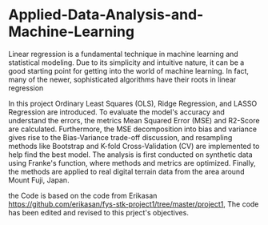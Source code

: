 # Applied-Data-Analysis-and-Machine-Learning
Linear regression is a fundamental technique in machine learning and statistical modeling. 
Due to its simplicity and intuitive nature, it can be a good starting point for getting into the world of machine learning. 
In fact, many of the newer, sophisticated algorithms have their roots in linear regression

 In this project  Ordinary Least Squares (OLS), Ridge Regression, and LASSO Regression are introduced. 
 To evaluate the model's accuracy and understand the errors, the metrics Mean Squared Error (MSE) and R2-Score are calculated. 
 Furthermore, the MSE decomposition into bias and variance gives rise to the Bias-Variance trade-off discussion, and resampling methods like Bootstrap and K-fold Cross-Validation (CV) are implemented to help find the best model.
 The analysis is first conducted on synthetic data using Franke's function, where methods and metrics are optimized. 
 Finally, the methods are applied to real digital terrain data from the area around Mount Fuji, Japan.

 the Code is based on the code from Erikasan https://github.com/erikasan/fys-stk-project1/tree/master/project1, The code has been edited and revised to this prject's objectives.
